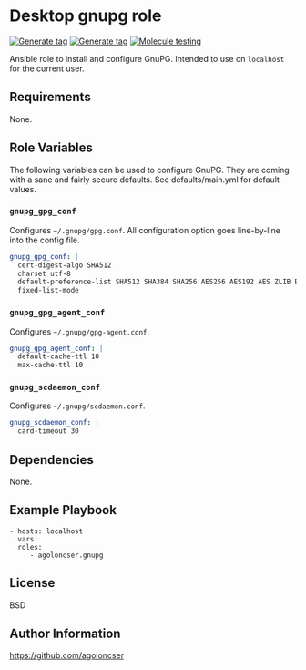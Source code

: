 # Desktop gnupg role

[![Generate tag](https://github.com/agoloncser/ansible-role-gnupg/actions/workflows/bump.yml/badge.svg)](https://github.com/agoloncser/ansible-role-gnupg/actions/workflows/bump.yml)
[![Generate tag](https://github.com/agoloncser/ansible-role-gnupg/actions/workflows/bump.yml/badge.svg)](https://github.com/agoloncser/ansible-role-gnupg/actions/workflows/bump.yml)
[![Molecule testing](https://github.com/agoloncser/ansible-role-gnupg/actions/workflows/ci.yml/badge.svg)](https://github.com/agoloncser/ansible-role-gnupg/actions/workflows/ci.yml)

Ansible role to install and configure GnuPG. Intended to use on `localhost` for the current user.

## Requirements

None.

## Role Variables

The following variables can be used to configure GnuPG. They are coming with a sane and fairly secure defaults. See defaults/main.yml for default values.

### `gnupg_gpg_conf`

Configures `~/.gnupg/gpg.conf`. All configuration option goes line-by-line into the config file.

``` yaml
gnupg_gpg_conf: |
  cert-digest-algo SHA512
  charset utf-8
  default-preference-list SHA512 SHA384 SHA256 AES256 AES192 AES ZLIB BZIP2 ZIP Uncompressed
  fixed-list-mode
```

### `gnupg_gpg_agent_conf`

Configures `~/.gnupg/gpg-agent.conf`.

``` yaml
gnupg_gpg_agent_conf: |
  default-cache-ttl 10
  max-cache-ttl 10
```

### `gnupg_scdaemon_conf`

Configures `~/.gnupg/scdaemon.conf`.

``` yaml
gnupg_scdaemon_conf: |
  card-timeout 30
```

## Dependencies

None.

## Example Playbook

    - hosts: localhost
      vars:
      roles:
         - agoloncser.gnupg

## License

BSD

## Author Information

https://github.com/agoloncser
